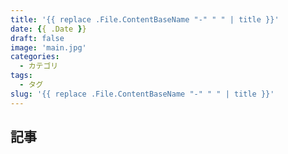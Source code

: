 ```yaml
---
title: '{{ replace .File.ContentBaseName "-" " " | title }}'
date: {{ .Date }}
draft: false
image: 'main.jpg'
categories:
  - カテゴリ
tags:
  - タグ
slug: '{{ replace .File.ContentBaseName "-" " " | title }}'
---
```


## 記事
